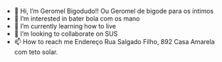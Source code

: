 - 👋 Hi, I’m Geromel Bigodudo!! Ou Geromel de bigode para os íntimos
- 👀 I’m interested in bater bola com os mano
- 🌱 I’m currently learning how to live
- 💞️ I’m looking to collaborate on SUS
- 📫 How to reach me Endereço Rua Salgado Filho, 892 Casa Amarela com teto solar.

<!---
GeromelBigodudo/GeromelBigodudo is a ✨ special ✨ repository because its `README.md` (this file) appears on your GitHub profile.
You can click the Preview link to take a look at your changes.
--->
